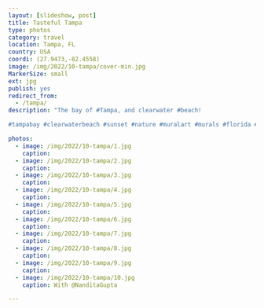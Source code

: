 ```yaml
---
layout: [slideshow, post]
title: Tasteful Tampa
type: photos
category: travel
location: Tampa, FL
country: USA
coordi: (27.9473,-82.4558)
image: /img/2022/10-tampa/cover-min.jpg
MarkerSize: small
ext: jpg
publish: yes
redirect_from:  
  - /tampa/       
description: "The bay of #Tampa, and clearwater #beach!

#tampabay #clearwaterbeach #sunset #nature #muralart #murals #florida #visitflorida"

photos:
  - image: /img/2022/10-tampa/1.jpg
    caption:
  - image: /img/2022/10-tampa/2.jpg
    caption:
  - image: /img/2022/10-tampa/3.jpg
    caption:
  - image: /img/2022/10-tampa/4.jpg
    caption:
  - image: /img/2022/10-tampa/5.jpg
    caption:
  - image: /img/2022/10-tampa/6.jpg
    caption:
  - image: /img/2022/10-tampa/7.jpg
    caption:
  - image: /img/2022/10-tampa/8.jpg
    caption:
  - image: /img/2022/10-tampa/9.jpg
    caption:
  - image: /img/2022/10-tampa/10.jpg
    caption: With @NanditaGupta

---
```


